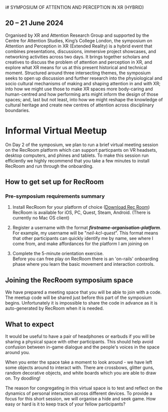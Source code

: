 i# SYMPOSIUM OF ATTENTION AND PERCEPTION IN XR (HYBRID) 
## 20 – 21 June 2024
Organised by XR and Attention Research Group and supported by the Centre for Attention 
Studies, King’s College London, the symposium on Attention and Perception in 
XR (Extended Reality) is a hybrid event that combines presentations, discussions, immersive 
project showcases, and networking activities across two days. It brings together scholars and 
creatives to discuss the problem of attention and perception in XR, and explore what XR means for 
us at this present historical and technical moment. Structured around three intersecting themes, the 
symposium seeks to open up discussion and further research into the physiological and socio
cultural mechanisms of making and shaping attention in and with XR; into how we might use those 
to make XR spaces more body-caring and human-centred and how performing arts might inform the 
design of those spaces; and, last but not least, into how we might reshape the knowledge of cultural 
heritage and create new centres of attention across disciplinary boundaries.

# Informal Virtual Meetup

On Day 2 of the symposium, we plan to run a brief virtual meeting session on the RecRoom platform which can support particpants on VR headsets, desktop computers, and phines and tablets.
To make this session run efficiently we highly recommend that you take a few minutes to install RecRoom and run through the onboarding.

## How to get set up for RecRoom

### Pre-symposium requirements summary

1.  Install RecRoom for your platform of choice ([Download Rec
    Room](https://rec.net/download))\
    RecRoom is available for iOS, PC, Quest, Steam, Android. (There is
    currently no Mac OS client)

2.  Register a username with the format
    ***firstname-organisation-platform***.\
    For example, my username will be "*neil-kcl-quest*". This format means
    that other participants can quickly identify me by name, see where I
    come from, and make affordances for the platform I am joining on

3.  Complete the 5-minute orientation exercise.\
    Before you can free play on RecRoom there is an 'on-rails'
    onboarding phase where you learn the basic movement and interaction
    controls.

## Joining the RecRoom symposium space

We have prepared a meeting space that you will be able to join with a code. 
The meetup code will be shared just before this part of the symposium begins. 
Unfortunately it is impossible to share the code in advance as it is auto-generated by RecRoom when it is needed.

## What to expect

It would be useful to have a pair of headphones or earbuds if you will be sharing a physical space with other participants. This should help
avoid confusion between in-game dialogue and the people's voices in the space around you.

When you enter the space take a moment to look around - we have left some objects around
to interact with. There are crossbows, glitter guns, random decorative objects, and white boards
which you are able to draw on. Try doodling!

The reason for congregating in this virtual space is to test and reflect on the dynamics of personal interaction across different devices. To provide a focus for this short session, we will organise a hide and seek game. How easy or hard is it to keep track of your fellow participants?






